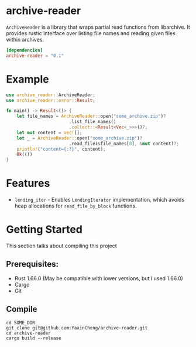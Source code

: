 # archive-reader

`ArchiveReader` is a library that wraps partial read functions from libarchive.
It provides rustic interface over listing file names and reading given files within archives.

```toml
[dependencies]
archive-reader = "0.1"
```

# Example
```rust
use archive_reader::ArchiveReader;
use archive_reader::error::Result;

fn main() -> Result<()> {
    let file_names = ArchiveReader::open("some_archive.zip")?
                        .list_file_names()
                        .collect::<Result<Vec<_>>>()?;
    let mut content = vec![];
    let _ = ArchiveReader::open("some_archive.zip")?
                        .read_file(&file_names[0], &mut content)?;
    println!("content={:?}", content);
    Ok(())
}
```

# Features
* `lending_iter` - Enables `LendingIterator` implementation, which avoids heap allocations for `read_file_by_block` functions.

# Getting Started
This section talks about compiling this project
## Prerequisites:
* Rust 1.66.0 (May be compatible with lower versions, but I used 1.66.0)
* Cargo
* Git

## Compile
```shell
cd SOME_DIR
git clone git@github.com:YaxinCheng/archive-reader.git
cd archive-reader
cargo build --release
```
# 
